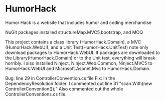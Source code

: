 # HumorHack
Humor Hack is a website that includes humor and coding merchandise


NuGit packages installed structureMap.MVC5,bootstrap, and MOQ

This project contains a class library (HumorHack.Domain), a MVC (HumorHack.WebUI), and a Unit Test(HumorHack.UnitTest) note only download 
packages to HumorHack.WebUI. If packages are downloaded to the Library(HumorHack.Domain) or to the Unit test, everything will break horribly.
I also installed Ninject, Ninject.Web.Common, Ninject.MVC5 to HumorHack.WebUI and Microsoft.Aspnet.Mvc to HumorHack.Domain.

Bug: line 29 in ControllerConvention.cs file
Fix: In the DependencyResolution folder.  I commented out line 31 "scan.With(new ControllerConvention());" 
Also commented out the whole ControllerConventions.cs file.

